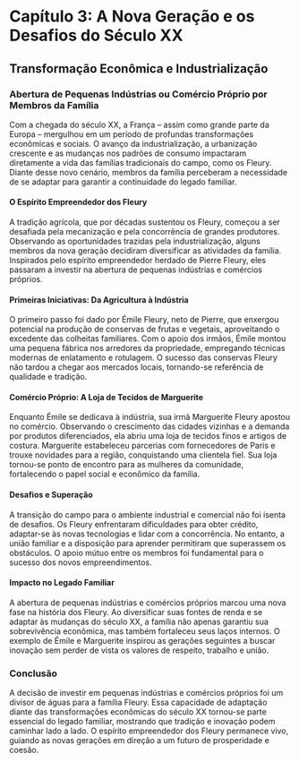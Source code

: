 # Capítulo 3: A Nova Geração e os Desafios do Século XX

## Transformação Econômica e Industrialização

### Abertura de Pequenas Indústrias ou Comércio Próprio por Membros da Família

Com a chegada do século XX, a França – assim como grande parte da Europa – mergulhou em um período de profundas transformações econômicas e sociais. O avanço da industrialização, a urbanização crescente e as mudanças nos padrões de consumo impactaram diretamente a vida das famílias tradicionais do campo, como os Fleury. Diante desse novo cenário, membros da família perceberam a necessidade de se adaptar para garantir a continuidade do legado familiar.

#### O Espírito Empreendedor dos Fleury

A tradição agrícola, que por décadas sustentou os Fleury, começou a ser desafiada pela mecanização e pela concorrência de grandes produtores. Observando as oportunidades trazidas pela industrialização, alguns membros da nova geração decidiram diversificar as atividades da família. Inspirados pelo espírito empreendedor herdado de Pierre Fleury, eles passaram a investir na abertura de pequenas indústrias e comércios próprios.

#### Primeiras Iniciativas: Da Agricultura à Indústria

O primeiro passo foi dado por Émile Fleury, neto de Pierre, que enxergou potencial na produção de conservas de frutas e vegetais, aproveitando o excedente das colheitas familiares. Com o apoio dos irmãos, Émile montou uma pequena fábrica nos arredores da propriedade, empregando técnicas modernas de enlatamento e rotulagem. O sucesso das conservas Fleury não tardou a chegar aos mercados locais, tornando-se referência de qualidade e tradição.

#### Comércio Próprio: A Loja de Tecidos de Marguerite

Enquanto Émile se dedicava à indústria, sua irmã Marguerite Fleury apostou no comércio. Observando o crescimento das cidades vizinhas e a demanda por produtos diferenciados, ela abriu uma loja de tecidos finos e artigos de costura. Marguerite estabeleceu parcerias com fornecedores de Paris e trouxe novidades para a região, conquistando uma clientela fiel. Sua loja tornou-se ponto de encontro para as mulheres da comunidade, fortalecendo o papel social e econômico da família.

#### Desafios e Superação

A transição do campo para o ambiente industrial e comercial não foi isenta de desafios. Os Fleury enfrentaram dificuldades para obter crédito, adaptar-se às novas tecnologias e lidar com a concorrência. No entanto, a união familiar e a disposição para aprender permitiram que superassem os obstáculos. O apoio mútuo entre os membros foi fundamental para o sucesso dos novos empreendimentos.

#### Impacto no Legado Familiar

A abertura de pequenas indústrias e comércios próprios marcou uma nova fase na história dos Fleury. Ao diversificar suas fontes de renda e se adaptar às mudanças do século XX, a família não apenas garantiu sua sobrevivência econômica, mas também fortaleceu seus laços internos. O exemplo de Émile e Marguerite inspirou as gerações seguintes a buscar inovação sem perder de vista os valores de respeito, trabalho e união.

### Conclusão

A decisão de investir em pequenas indústrias e comércios próprios foi um divisor de águas para a família Fleury. Essa capacidade de adaptação diante das transformações econômicas do século XX tornou-se parte essencial do legado familiar, mostrando que tradição e inovação podem caminhar lado a lado. O espírito empreendedor dos Fleury permanece vivo, guiando as novas gerações em direção a um futuro de prosperidade e coesão.